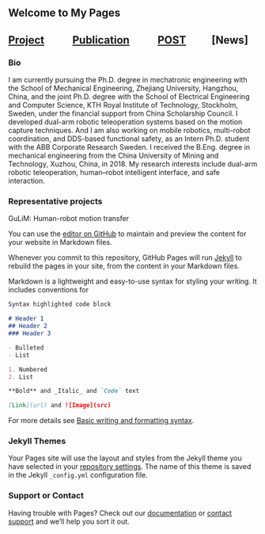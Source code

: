 ## Welcome to My Pages

## [Project](https://fsie-robotics.com/english/projects) &emsp; &emsp; [Publication](https://fsie-robotics.com/english/research) &emsp; &emsp; [POST](https://fsie-robotics.com/english/research) &emsp;&emsp; [News]

### Bio
I am currently pursuing the Ph.D. degree in mechatronic engineering with the School of Mechanical Engineering, Zhejiang University, Hangzhou, China, 
and the joint Ph.D. degree with the School of Electrical Engineering and Computer Science, KTH Royal Institute of Technology, Stockholm, Sweden, 
under the financial support from China Scholarship Council.
I developed dual-arm robotic teleoperation systems based on the motion capture techniques. And I am also working on mobile robotics, multi-robot coordination, 
and DDS-based functional safety, as an Intern Ph.D. student with the ABB Corporate Research Sweden. I received the B.Eng. degree in mechanical engineering from 
the China University of Mining and Technology, Xuzhou, China, in 2018.
My research interests include dual-arm robotic teleoperation, human–robot intelligent interface, and safe interaction.

### Representative projects

GuLiM: Human-robot motion transfer


You can use the [editor on GitHub](https://github.com/HonghaoLYU/tmp_repo/edit/gh-pages/index.md) to maintain and preview the content for your website in Markdown files.

Whenever you commit to this repository, GitHub Pages will run [Jekyll](https://jekyllrb.com/) to rebuild the pages in your site, from the content in your Markdown files.

Markdown is a lightweight and easy-to-use syntax for styling your writing. It includes conventions for

```markdown
Syntax highlighted code block

# Header 1
## Header 2
### Header 3

- Bulleted
- List

1. Numbered
2. List

**Bold** and _Italic_ and `Code` text

[Link](url) and ![Image](src)
```

For more details see [Basic writing and formatting syntax](https://docs.github.com/en/github/writing-on-github/getting-started-with-writing-and-formatting-on-github/basic-writing-and-formatting-syntax).

### Jekyll Themes

Your Pages site will use the layout and styles from the Jekyll theme you have selected in your [repository settings](https://github.com/HonghaoLYU/tmp_repo/settings/pages). The name of this theme is saved in the Jekyll `_config.yml` configuration file.

### Support or Contact

Having trouble with Pages? Check out our [documentation](https://docs.github.com/categories/github-pages-basics/) or [contact support](https://support.github.com/contact) and we’ll help you sort it out.
